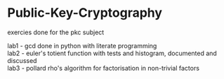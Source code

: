 # Public-Key-Cryptography<br/>
exercies done for the pkc subject<br/>

lab1 - gcd done in python with literate programming<br/>
lab2 - euler's totient function with tests and histogram, documented and discussed<br/>
lab3 - pollard rho's algorithm for factorisation in non-trivial factors<br/>


